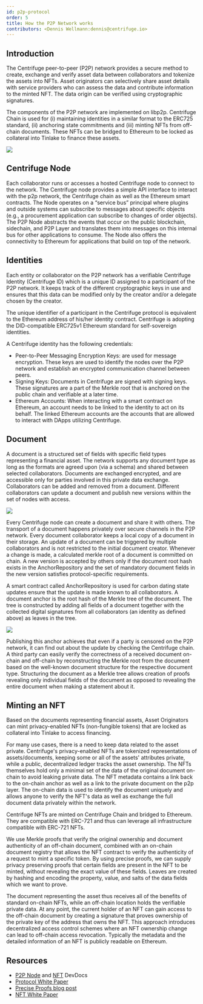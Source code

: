 ```yaml
---
id: p2p-protocol
order: 5
title: How the P2P Network works
contributors: <Dennis Wellmann:dennis@centrifuge.io>
---
```


## Introduction

The Centrifuge peer-to-peer (P2P) network provides a secure method to create, exchange and verify asset data between collaborators and tokenize the assets into NFTs. Asset originators can selectively share asset details with service providers who can assess the data and contribute information to the minted NFT. The data origin can be verified using cryptographic signatures.

The components of the P2P network are implemented on libp2p. Centrifuge Chain is used for (i) maintaining identities in a similar format to the ERC725 standard, (ii) anchoring state commitments and (iii) minting NFTs from off-chain documents. These NFTs can be bridged to Ethereum to be locked as collateral into Tinlake to finance these assets.

![](./images/p2p_network_overview.png)

## Centrifuge Node

Each collaborator runs or accesses a hosted Centrifuge node to connect to the network. The Centrifuge node provides a simple API interface to interact with the p2p network, the Centrifuge chain as well as the Ethereum smart contracts. The Node operates on a “service bus” principal where plugins and outside systems can subscribe to messages about specific objects (e.g., a procurement application can subscribe to changes of order objects). The P2P Node abstracts the events that occur on the public blockchain, sidechain, and P2P Layer and translates them into messages on this internal bus for other applications to consume. The Node also offers the connectivity to Ethereum for applications that build on top of the network.

## Identities

Each entity or collaborator on the P2P network has a verifiable Centrifuge Identity (Centrifuge ID) which is a unique ID assigned to a participant of the P2P network. It keeps track of the different cryptographic keys in use and ensures that this data can be modified only by the creator and/or a delegate chosen by the creator.

The unique identifier of a participant in the Centrifuge protocol is equivalent to the Ethereum address of his/her identity contract. Centrifuge is adopting the DID-compatible ERC725v1 Ethereum standard for self-sovereign identities.

A Centrifuge identity has the following credentials:

- Peer-to-Peer Messaging Encryption Keys: are used for message encryption. These keys are used to identify the nodes over the P2P network and establish an encrypted communication channel between peers.
- Signing Keys: Documents in Centrifuge are signed with signing keys. These signatures are a part of the Merkle root that is anchored on the public chain and verifiable at a later time.
- Ethereum Accounts: When interacting with a smart contract on Ethereum, an account needs to be linked to the identity to act on its behalf. The linked Ethereum accounts are the accounts that are allowed to interact with DApps utilizing Centrifuge.

## Document

A document is a structured set of fields with specific field types representing a financial asset. The network supports any document type as long as the formats are agreed upon (via a schema) and shared between selected collaborators. Documents are exchanged encrypted, and are accessible only for parties involved in this private data exchange. Collaborators can be added and removed from a document. Different collaborators can update a document and publish new versions within the set of nodes with access.

![](./images/p2p_network.png)

Every Centrifuge node can create a document and share it with others. The transport of a document happens privately over secure channels in the P2P network. Every document collaborator keeps a local copy of a document in their storage. An update of a document can be triggered by multiple collaborators and is not restricted to the initial document creator. Whenever a change is made, a calculated merkle root of a document is committed on chain. A new version is accepted by others only if the document root hash exists in the AnchorRepository and the set of mandatory document fields in the new version satisfies protocol-specific requirements.

A smart contract called AnchorRepository is used for carbon dating state updates ensure that the update is made known to all collaborators. A document anchor is the root hash of the Merkle tree of the document. The tree is constructed by adding all fields of a document together with the collected digital signatures from all collaborators (an identity as defined above) as leaves in the tree.

![](./images/merkle_tree.png)

Publishing this anchor achieves that even if a party is censored on the P2P network, it can find out about the update by checking the Centrifuge chain. A third party can easily verify the correctness of a received document on-chain and off-chain by reconstructing the Merkle root from the document based on the well-known document structure for the respective document type. Structuring the document as a Merkle tree allows creation of proofs revealing only individual fields of the document as opposed to revealing the entire document when making a statement about it.

## Minting an NFT

Based on the documents representing financial assets, Asset Originators can mint privacy-enabled NFTs (non-fungible tokens) that are locked as collateral into Tinlake to access financing.

For many use cases, there is a need to keep data related to the asset private. Centrifuge's privacy-enabled NFTs are tokenized representations of assets/documents, keeping some or all of the assets' attributes private, while a public, decentralized ledger tracks the asset ownership. The NFTs themselves hold only a minimal set of the data of the original document on-chain to avoid leaking private data. The NFT metadata contains a link back to the on-chain anchor as well as a link to the private document on the p2p layer. The on-chain data is used to identify the document uniquely and allows anyone to verify the NFT's data as well as exchange the full document data privately within the network.

Centrifuge NFTs are minted on Centrifuge Chain and bridged to Ethereum. They are compatible with ERC-721 and thus can leverage all infrastructure compatible with ERC-721 NFTs.

We use Merkle proofs that verify the original ownership and document authenticity of an off-chain document, combined with an on-chain document registry that allows the NFT contract to verify the authenticity of a request to mint a specific token. By using precise proofs, we can supply privacy preserving proofs that certain fields are present in the NFT to be minted, without revealing the exact value of these fields. Leaves are created by hashing and encoding the property, value, and salts of the data fields which we want to prove.

The document representing the asset thus receives all of the benefits of standard on-chain NFTs, while an off-chain location holds the verifiable private data. At any point, the current holder of an NFT can gain access to the off-chain document by creating a signature that proves ownership of the private key of the address that owns the NFT. This approach introduces decentralized access control schemes where an NFT ownership change can lead to off-chain access revocation. Typically the metadata and the detailed information of an NFT is publicly readable on Ethereum.

## Resources

- [P2P Node](https://docs.centrifuge.io/build/p2p-node/) and [NFT](https://developer.centrifuge.io/nfts/overview/introduction/) DevDocs
- [Protocol White Paper](https://staticw.centrifuge.io/assets/centrifuge_os_protocol_paper.pdf)
- [Precise Proofs blog post](https://medium.com/centrifuge/introducing-precise-proofs-create-validate-field-level-merkle-proofs-a31af9220df0)
- [NFT White Paper](https://github.com/centrifuge/paper-privacy-enabled-nfts/releases/download/v1.01/paper-privacy-enabled-nfts.pdf)
